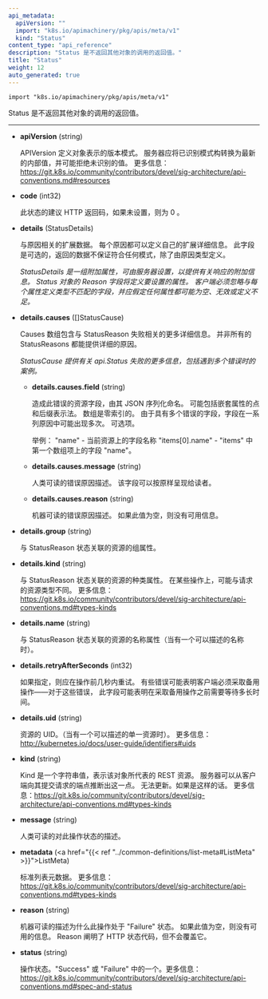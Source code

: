 ```yaml
---
api_metadata:
  apiVersion: ""
  import: "k8s.io/apimachinery/pkg/apis/meta/v1"
  kind: "Status"
content_type: "api_reference"
description: "Status 是不返回其他对象的调用的返回值。"
title: "Status"
weight: 12
auto_generated: true
---
```

<!--
---
api_metadata:
  apiVersion: ""
  import: "k8s.io/apimachinery/pkg/apis/meta/v1"
  kind: "Status"
content_type: "api_reference"
description: "Status is a return value for calls that don't return other objects."
title: "Status"
weight: 12
auto_generated: true
---
-->




`import "k8s.io/apimachinery/pkg/apis/meta/v1"`

<!--
Status is a return value for calls that don't return other objects.
-->
Status 是不返回其他对象的调用的返回值。

<hr>

<!--
- **apiVersion** (string)

  APIVersion defines the versioned schema of this representation of an object. Servers should convert recognized schemas to the latest internal value, and may reject unrecognized values. More info: https://git.k8s.io/community/contributors/devel/sig-architecture/api-conventions.md#resources

- **code** (int32)

  Suggested HTTP return code for this status, 0 if not set.
-->
- **apiVersion** (string)

  APIVersion 定义对象表示的版本模式。
  服务器应将已识别模式构转换为最新的内部值，并可能拒绝未识别的值。 
  更多信息：https://git.k8s.io/community/contributors/devel/sig-architecture/api-conventions.md#resources

- **code** (int32)

  此状态的建议 HTTP 返回码，如果未设置，则为 0 。

<!--
- **details** (StatusDetails)

  Extended data associated with the reason.  Each reason may define its own extended details. This field is optional and the data returned is not guaranteed to conform to any schema except that defined by the reason type.

  <a name="StatusDetails"></a>
  *StatusDetails is a set of additional properties that MAY be set by the server to provide additional information about a response. The Reason field of a Status object defines what attributes will be set. Clients must ignore fields that do not match the defined type of each attribute, and should assume that any attribute may be empty, invalid, or under defined.*
-->
- **details** (StatusDetails)

  与原因相关的扩展数据。 每个原因都可以定义自己的扩展详细信息。 
  此字段是可选的，返回的数据不保证符合任何模式，除了由原因类型定义。

  <a name="StatusDetails"></a>
  *StatusDetails 是一组附加属性，可由服务器设置，以提供有关响应的附加信息。
  Status 对象的 Reason 字段将定义要设置的属性。
  客户端必须忽略与每个属性定义类型不匹配的字段，并应假定任何属性都可能为空、无效或定义不足。*
  
<!--
  - **details.causes** ([]StatusCause)

    The Causes array includes more details associated with the StatusReason failure. Not all StatusReasons may provide detailed causes.

    <a name="StatusCause"></a>
    *StatusCause provides more information about an api.Status failure, including cases when multiple errors are encountered.*
-->
    
  - **details.causes** ([]StatusCause)

    Causes 数组包含与 StatusReason 失败相关的更多详细信息。
    并非所有的 StatusReasons 都能提供详细的原因。

    <a name="StatusCause"></a>
    *StatusCause 提供有关 api.Status 失败的更多信息，包括遇到多个错误时的案例。*

    <!--
    - **details.causes.field** (string)
  
      The field of the resource that has caused this error, as named by its JSON serialization. May include dot and postfix notation for nested attributes. Arrays are zero-indexed.  Fields may appear more than once in an array of causes due to fields having multiple errors. Optional.
      
      Examples:
        "name" - the field "name" on the current resource
        "items[0].name" - the field "name" on the first array entry in "items"
    -->
    - **details.causes.field** (string)
  
      造成此错误的资源字段，由其 JSON 序列化命名。 
      可能包括嵌套属性的点和后缀表示法。 
      数组是零索引的。
      由于具有多个错误的字段，字段在一系列原因中可能出现多次。
      可选项。
      
      举例：
        "name" - 当前资源上的字段名称
        "items[0].name" - "items" 中第一个数组项上的字段 "name"。
    
    <!--
    - **details.causes.message** (string)

      A human-readable description of the cause of the error.  This field may be presented as-is to a reader.
 
    - **details.causes.reason** (string)

      A machine-readable description of the cause of the error. If this value is empty there is no information available.
    -->
    - **details.causes.message** (string)

      人类可读的错误原因描述。
      该字段可以按原样呈现给读者。
 
    - **details.causes.reason** (string)

      机器可读的错误原因描述。
      如果此值为空，则没有可用信息。
  
  <!--
  - **details.group** (string)  

    The group attribute of the resource associated with the status StatusReason.

  - **details.kind** (string)

    The kind attribute of the resource associated with the status StatusReason. On some operations may differ from the requested resource Kind. More info: https://git.k8s.io/community/contributors/devel/sig-architecture/api-conventions.md#types-kinds

  - **details.name** (string)

    The name attribute of the resource associated with the status StatusReason (when there is a single name which can be described).
  -->

  - **details.group** (string)  

    与 StatusReason 状态关联的资源的组属性。

  - **details.kind** (string)

    与 StatusReason 状态关联的资源的种类属性。
    在某些操作上，可能与请求的资源类型不同。
    更多信息： https://git.k8s.io/community/contributors/devel/sig-architecture/api-conventions.md#types-kinds

  - **details.name** (string)

    与 StatusReason 状态关联的资源的名称属性（当有一个可以描述的名称时）。

<!--
  - **details.retryAfterSeconds** (int32)

    If specified, the time in seconds before the operation should be retried. Some errors may indicate the client must take an alternate action - for those errors this field may indicate how long to wait before taking the alternate action.

  - **details.uid** (string)

    UID of the resource. (when there is a single resource which can be described). More info: http://kubernetes.io/docs/user-guide/identifiers#uids
-->

  - **details.retryAfterSeconds** (int32)

    如果指定，则应在操作前几秒内重试。
    有些错误可能表明客户端必须采取备用操作——对于这些错误，
    此字段可能表明在采取备用操作之前需要等待多长时间。

  - **details.uid** (string)

    资源的 UID。（当有一个可以描述的单一资源时）。
    更多信息： http://kubernetes.io/docs/user-guide/identifiers#uids

<!--
- **kind** (string)

  Kind is a string value representing the REST resource this object represents. Servers may infer this from the endpoint the client submits requests to. Cannot be updated. In CamelCase. More info: https://git.k8s.io/community/contributors/devel/sig-architecture/api-conventions.md#types-kinds

- **message** (string)

  A human-readable description of the status of this operation.
-->
- **kind** (string)

  Kind 是一个字符串值，表示该对象所代表的 REST 资源。
  服务器可以从客户端向其提交请求的端点推断出这一点。
  无法更新。如果是这样的话。
  更多信息：https://git.k8s.io/community/contributors/devel/sig-architecture/api-conventions.md#types-kinds

- **message** (string)

  人类可读的对此操作状态的描述。

<!--
- **metadata** (<a href="{{< ref "../common-definitions/list-meta#ListMeta" >}}">ListMeta</a>)

  Standard list metadata. More info: https://git.k8s.io/community/contributors/devel/sig-architecture/api-conventions.md#types-kinds

- **reason** (string)

  A machine-readable description of why this operation is in the "Failure" status. If this value is empty there is no information available. A Reason clarifies an HTTP status code but does not override it.

- **status** (string)

  Status of the operation. One of: "Success" or "Failure". More info: https://git.k8s.io/community/contributors/devel/sig-architecture/api-conventions.md#spec-and-status
-->
- **metadata** (<a href="{{< ref "../common-definitions/list-meta#ListMeta" >}}">ListMeta</a>)

  标准列表元数据。 更多信息：https://git.k8s.io/community/contributors/devel/sig-architecture/api-conventions.md#types-kinds

- **reason** (string)

  机器可读的描述为什么此操作处于 "Failure" 状态。
  如果此值为空，则没有可用的信息。
  Reason 阐明了 HTTP 状态代码，但不会覆盖它。

- **status** (string)

  操作状态。"Success" 或 "Failure" 中的一个。更多信息：https://git.k8s.io/community/contributors/devel/sig-architecture/api-conventions.md#spec-and-status


